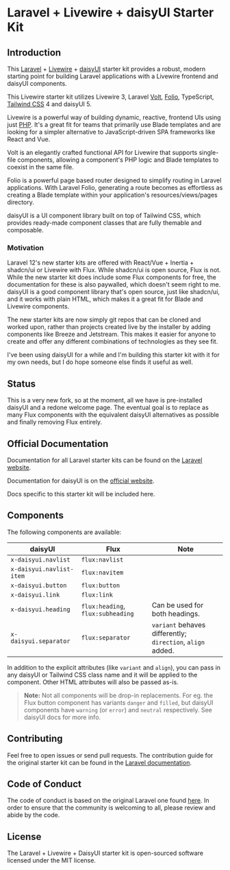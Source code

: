 # Laravel + Livewire + daisyUI Starter Kit

## Introduction

This [Laravel](https://laravel.com) + [Livewire](https://livewire.laravel.com) + [daisyUI](https://daisyui.com) starter
kit provides a robust, modern starting point for building Laravel applications with a Livewire frontend and daisyUI
components.

This Livewire starter kit utilizes Livewire 3, Laravel [Volt](https://livewire.laravel.com/docs/volt),
[Folio](https://laravel.com/docs/12.x/folio), TypeScript, [Tailwind CSS](https://tailwindcss.com) 4 and daisyUI 5.

Livewire is a powerful way of building dynamic, reactive, frontend UIs using just [PHP](https://php.net). It's a great
fit for teams that primarily use Blade templates and are looking for a simpler alternative to JavaScript-driven SPA
frameworks like React and Vue.

Volt is an elegantly crafted functional API for Livewire that supports single-file components, allowing a component's
PHP logic and Blade templates to coexist in the same file.

Folio is a powerful page based router designed to simplify routing in Laravel applications. With Laravel Folio,
generating a route becomes as effortless as creating a Blade template within your application's resources/views/pages
directory.

daisyUI is a UI component library built on top of Tailwind CSS, which provides ready-made component classes that are
fully themable and composable.

### Motivation

Laravel 12's new starter kits are offered with React/Vue + Inertia + shadcn/ui or Livewire with Flux. While
shadcn/ui is open source, Flux is not. While the new starter kit does include some Flux components for free, the
documentation for these is also paywalled, which doesn't seem right to me. daisyUI is a good component library that's
open source, just like shadcn/ui, and it works with plain HTML, which makes it a great fit for Blade and Livewire
components.

The new starter kits are now simply git repos that can be cloned and worked upon, rather than projects created live by
the installer by adding components like Breeze and Jetstream. This makes it easier for anyone to create and offer any
different combinations of technologies as they see fit.

I've been using daisyUI for a while and I'm building this starter kit with it for my own needs, but I do hope someone
else finds it useful as well.

## Status

This is a very new fork, so at the moment, all we have is pre-installed daisyUI and a redone welcome page. The eventual
goal is to replace as many Flux components with the equivalent daisyUI alternatives as possible and finally removing
Flux entirely.

## Official Documentation

Documentation for all Laravel starter kits can be found on the [Laravel website](https://laravel.com/docs/starter-kits).

Documentation for daisyUI is on the [official website](https://daisyui.com/docs).

Docs specific to this starter kit will be included here.

## Components

The following components are available:

| daisyUI                  | Flux                              | Note                                                       |
| ------------------------ | --------------------------------- | ---------------------------------------------------------- |
| `x-daisyui.navlist`      | `flux:navlist`                    |                                                            |
| `x-daisyui.navlist-item` | `flux:navitem`                    |                                                            |
| `x-daisyui.button`       | `flux:button`                     |                                                            |
| `x-daisyui.link`         | `flux:link`                       |                                                            |
| `x-daisyui.heading`      | `flux:heading`, `flux:subheading` | Can be used for both headings.                             |
| `x-daisyui.separator`    | `flux:separator`                  | `variant` behaves differently; `direction`, `align` added. |

In addition to the explicit attributes (like `variant` and `align`), you can pass in any daisyUI or Tailwind CSS class
name and it will be applied to the component. Other HTML attributes will also be passed as-is.

> **Note:** Not all components will be drop-in replacements. For eg. the Flux button component has variants `danger` and
> `filled`, but daisyUI components have `warning` (or `error`) and `neutral` respectively. See daisyUI docs for more
> info.

## Contributing

Feel free to open issues or send pull requests. The contribution guide for the original starter kit can be found in the
[Laravel documentation](https://laravel.com/docs/contributions).

## Code of Conduct

The code of conduct is based on the original Laravel one found
[here](https://laravel.com/docs/contributions#code-of-conduct). In order to ensure that the community is welcoming to
all, please review and abide by the code.

## License

The Laravel + Livewire + DaisyUI starter kit is open-sourced software licensed under the MIT license.
